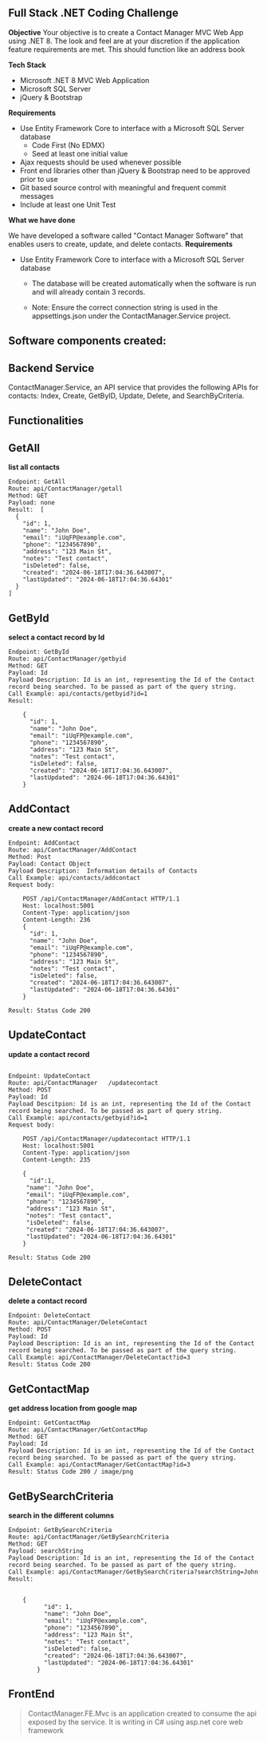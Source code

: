 

## Full Stack .NET Coding Challenge

**Objective**
Your objective is to create a Contact Manager MVC Web App using .NET 8. The look and feel are at 
your discretion if the application feature requirements are met. This should function like an address 
book

**Tech Stack**
- Microsoft .NET 8 MVC Web Application
- Microsoft SQL Server
- jQuery & Bootstrap

**Requirements**
- Use Entity Framework Core to interface with a Microsoft SQL Server database
    - Code First (No EDMX)
    - Seed at least one initial value
- Ajax requests should be used whenever possible
- Front end libraries other than jQuery & Bootstrap need to be approved prior to use
- Git based source control with meaningful and frequent commit messages
- Include at least one Unit Test


**What we have done**

We have developed a software called \"Contact Manager Software\" that
enables users to create, update, and delete contacts. **Requirements**

-   Use Entity Framework Core to interface with a Microsoft SQL Server
    database

    -   The database will be created automatically when the software is
        run and will already contain 3 records.

    -   Note: Ensure the correct connection string is used in the
        appsettings.json under the ContactManager.Service project.

## Software components created:

## Backend Service

ContactManager.Service, an API service that provides the following APIs
for contacts: Index, Create, GetByID, Update, Delete, and
SearchByCriteria.

## Functionalities


##  GetAll

 

**list all contacts**

```
Endpoint: GetAll
Route: api/ContactManager/getall
Method: GET
Payload: none
Result:  [
  {
    "id": 1,
    "name": "John Doe",
    "email": "iUqFP@example.com",
    "phone": "1234567890",
    "address": "123 Main St",
    "notes": "Test contact",
    "isDeleted": false,
    "created": "2024-06-18T17:04:36.643007",
    "lastUpdated": "2024-06-18T17:04:36.64301"
  }
]
```



##  GetById

 **select a contact record by Id**
```
Endpoint: GetById
Route: api/ContactManager/getbyid
Method: GET
Payload: Id
Payload Description: Id is an int, representing the Id of the Contact record being searched. To be passed as part of the query string.
Call Example: api/contacts/getbyid?id=1
Result:  

    {
      "id": 1,
      "name": "John Doe",
      "email": "iUqFP@example.com",
      "phone": "1234567890",
      "address": "123 Main St",
      "notes": "Test contact",
      "isDeleted": false,
      "created": "2024-06-18T17:04:36.643007",
      "lastUpdated": "2024-06-18T17:04:36.64301"
    }

``` 


 

##  AddContact

 **create a new contact record**
```
Endpoint: AddContact
Route: api/ContactManager/AddContact
Method: Post
Payload: Contact Object
Payload Description:  Information details of Contacts 
Call Example: api/contacts/addcontact
Request body:

    POST /api/ContactManager/AddContact HTTP/1.1
    Host: localhost:5001
    Content-Type: application/json
    Content-Length: 236
    {
      "id": 1,
      "name": "John Doe",
      "email": "iUqFP@example.com",
      "phone": "1234567890",
      "address": "123 Main St",
      "notes": "Test contact",
      "isDeleted": false,
      "created": "2024-06-18T17:04:36.643007",
      "lastUpdated": "2024-06-18T17:04:36.64301"
    }

Result: Status Code 200
```

##  UpdateContact 
****update a contact record****
```

Endpoint: UpdateContact 
Route: api/ContactManager	/updatecontact
Method: POST
Payload: Id
Payload Descitpion: Id is an int, representing the Id of the Contact record being searched. To be passed as part of query string.
Call Example: api/contacts/getbyid?id=1
Request body:

    POST /api/ContactManager/updatecontact HTTP/1.1
    Host: localhost:5001
    Content-Type: application/json
    Content-Length: 235
    
    {
      "id":1,
     "name": "John Doe",
     "email": "iUqFP@example.com",
     "phone": "1234567890",
     "address": "123 Main St",
     "notes": "Test contact",
     "isDeleted": false,
     "created": "2024-06-18T17:04:36.643007",
     "lastUpdated": "2024-06-18T17:04:36.64301"
    }

Result: Status Code 200

```


##  DeleteContact

 **delete a contact record**

```
Endpoint: DeleteContact
Route: api/ContactManager/DeleteContact
Method: POST
Payload: Id
Payload Description: Id is an int, representing the Id of the Contact record being searched. To be passed as part of the query string.
Call Example: api/ContactManager/DeleteContact?id=3
Result: Status Code 200

``` 

  

## GetContactMap

 **get address location from google map**
```
Endpoint: GetContactMap
Route: api/ContactManager/GetContactMap
Method: GET
Payload: Id
Payload Description: Id is an int, representing the Id of the Contact record being searched. To be passed as part of the query string.
Call Example: api/ContactManager/GetContactMap?id=3
Result: Status Code 200 / image/png

``` 


##  GetBySearchCriteria

 **search in the different columns**
```
Endpoint: GetBySearchCriteria
Route: api/ContactManager/GetBySearchCriteria
Method: GET
Payload: searchString
Payload Description: Id is an int, representing the Id of the Contact record being searched. To be passed as part of the query string.
Call Example: api/ContactManager/GetBySearchCriteria?searchString=John
Result: 
 

    {
          "id": 1,
          "name": "John Doe",
          "email": "iUqFP@example.com",
          "phone": "1234567890",
          "address": "123 Main St",
          "notes": "Test contact",
          "isDeleted": false,
          "created": "2024-06-18T17:04:36.643007",
          "lastUpdated": "2024-06-18T17:04:36.64301"
        }

``` 

## FrontEnd

>
>ContactManager.FE.Mvc is an application created to consume the api exposed by the service. It is writing in C# using asp.net core web framework
>
